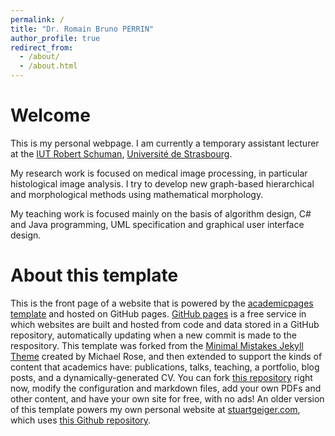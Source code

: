```yaml
---
permalink: /
title: "Dr. Romain Bruno PERRIN"
author_profile: true
redirect_from: 
  - /about/
  - /about.html
---
```


Welcome
======

This is my personal webpage.
I am currently a temporary assistant lecturer at the [IUT Robert Schuman](https://iutrs.unistra.fr/), [Université de Strasbourg](https://www.unistra.fr/).

My research work is focused on medical image processing, in particular histological image analysis.
I try to develop new graph-based hierarchical and morphological methods using mathematical morphology.

My teaching work is focused mainly on the basis of algorithm design, C# and Java programming, UML specification and graphical user interface design.

About this template
======

This is the front page of a website that is powered by the [academicpages template](https://github.com/academicpages/academicpages.github.io) and hosted on GitHub pages. [GitHub pages](https://pages.github.com) is a free service in which websites are built and hosted from code and data stored in a GitHub repository, automatically updating when a new commit is made to the respository. This template was forked from the [Minimal Mistakes Jekyll Theme](https://mmistakes.github.io/minimal-mistakes/) created by Michael Rose, and then extended to support the kinds of content that academics have: publications, talks, teaching, a portfolio, blog posts, and a dynamically-generated CV. You can fork [this repository](https://github.com/academicpages/academicpages.github.io) right now, modify the configuration and markdown files, add your own PDFs and other content, and have your own site for free, with no ads! An older version of this template powers my own personal website at [stuartgeiger.com](http://stuartgeiger.com), which uses [this Github repository](https://github.com/staeiou/staeiou.github.io).
